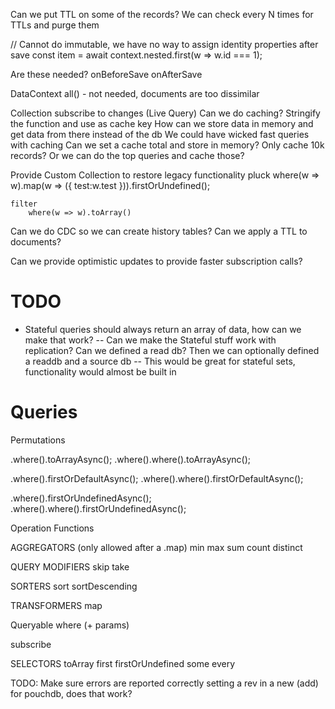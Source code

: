 Can we put TTL on some of the records?  We can check every N times for TTLs and purge them

// Cannot do immutable, we have no way to assign identity properties after save
const item = await context.nested.first(w => w.id === 1);


Are these needed?
    onBeforeSave
    onAfterSave

DataContext
    all() - not needed, documents are too dissimilar

Collection
    subscribe to changes (Live Query)
    Can we do caching? Stringify the function and use as cache key
    How can we store data in memory and get data from there instead of the db
        We could have wicked fast queries with caching
        Can we set a cache total and store in memory?  Only cache 10k records?
            Or we can do the top queries and cache those?

Provide Custom Collection to restore legacy functionality
    pluck
        where(w => w).map(w => ({ test:w.test })).firstOrUndefined();

    filter
        where(w => w).toArray()

Can we do CDC so we can create history tables?
    Can we apply a TTL to documents?

Can we provide optimistic updates to provide faster subscription calls?


# TODO
- Stateful queries should always return an array of data, how can we make that work?
-- Can we make the Stateful stuff work with replication?  Can we defined a read db?  Then we can optionally defined a readdb and a source db
-- This would be great for stateful sets, functionality would almost be built in


# Queries

Permutations

.where().toArrayAsync();
.where().where().toArrayAsync();

.where().firstOrDefaultAsync();
.where().where().firstOrDefaultAsync();

.where().firstOrUndefinedAsync();
.where().where().firstOrUndefinedAsync();

Operation Functions

AGGREGATORS (only allowed after a .map)
  min
  max
  sum
  count
  distinct

QUERY MODIFIERS
  skip
  take

SORTERS
  sort
  sortDescending

TRANSFORMERS
  map

Queryable
where (+ params)

subscribe

SELECTORS
  toArray
  first
  firstOrUndefined
  some
  every


  TODO:
    Make sure errors are reported correctly
      setting a rev in a new (add) for pouchdb, does that work?